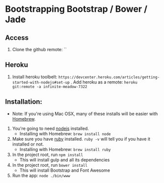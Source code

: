 # Bootstrapping Bootstrap / Bower / Jade
## Access
1. Clone the github remote: ``
## Heroku
1. Install heroku toolbelt: `https://devcenter.heroku.com/articles/getting-started-with-nodejs#set-up`
. Add heroku as a remote: `heroku git:remote -a infinite-meadow-7322`
## Installation:
* Note: If you're using Mac OSX, many of these installs will be easier with [Homebrew]().
1. You're going to need [nodejs](https://nodejs.org/en/download/) installed.
    * Installing with Homebrew: `brew install node`
2. Make sure you have [ruby](https://www.ruby-lang.org/en/documentation/installation/) installed. `ruby -v` will tell you if you have it installed or not.
    * Installing with Homebrew: `brew install ruby`
3. In the project root, run `npm install`
    * This will install gulp and all its dependencies
4. In the project root, run `bower install`
    * This will install Bootstrap and Font Awesome
5. Run the app: `node ./bin/www`


